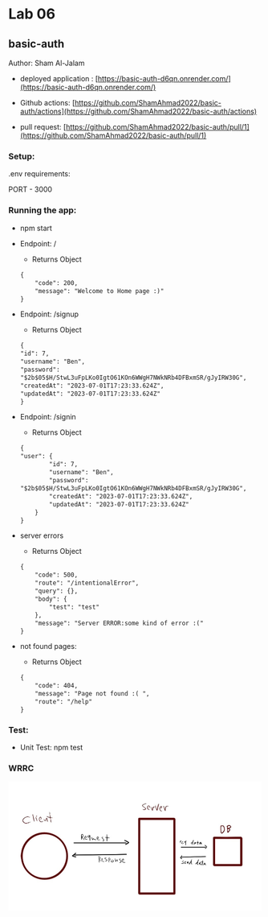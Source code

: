 # Lab 06
## basic-auth
Author: Sham Al-Jalam

* deployed application : [https://basic-auth-d6qn.onrender.com/](https://basic-auth-d6qn.onrender.com/)

* Github actions: [https://github.com/ShamAhmad2022/basic-auth/actions](https://github.com/ShamAhmad2022/basic-auth/actions)

*  pull request: [https://github.com/ShamAhmad2022/basic-auth/pull/1](https://github.com/ShamAhmad2022/basic-auth/pull/1)

### Setup:
.env requirements:

PORT - 3000

### Running the app:
* npm start

* Endpoint: /

    * Returns Object
    ```Js
    {
        "code": 200,
        "message": "Welcome to Home page :)"
    }
    ```

* Endpoint: /signup

    * Returns Object
    ```Js
    {
    "id": 7,
    "username": "Ben",
    "password": "$2b$05$H/StwL3uFpLKo0IgtO61KOn6WWgH7NWkNRb4DFBxmSR/gJyIRW30G",
    "createdAt": "2023-07-01T17:23:33.624Z",
    "updatedAt": "2023-07-01T17:23:33.624Z"
    }
    ```
* Endpoint: /signin

    * Returns Object
    ```Js
    {
    "user": {
            "id": 7,
            "username": "Ben",
            "password": "$2b$05$H/StwL3uFpLKo0IgtO61KOn6WWgH7NWkNRb4DFBxmSR/gJyIRW30G",
            "createdAt": "2023-07-01T17:23:33.624Z",
            "updatedAt": "2023-07-01T17:23:33.624Z"
        }
    }
    ```

* server errors

    * Returns Object
    ```Js
    {
        "code": 500,
        "route": "/intentionalError",
        "query": {},
        "body": {
            "test": "test"
        },
        "message": "Server ERROR:some kind of error :("
    }
    ```

* not found pages:

    * Returns Object
    ```Js
    {
        "code": 404,
        "message": "Page not found :( ",
        "route": "/help"
    }
    ```
### Test:
* Unit Test: npm test

### WRRC
![](./src/images/WRRClab03.jpg)